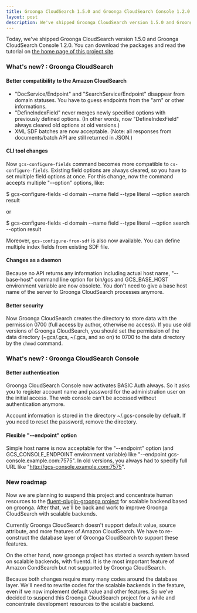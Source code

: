 ```yaml
---
title: Groonga CloudSearch 1.5.0 and Groonga CloudSearch Console 1.2.0 is out, and new roadmap
layout: post
description: We've shipped Groonga CloudSearch version 1.5.0 and Groonga CloudSearch Console 1.2.0. New features come with the release, and there is our new roadmap.
---
```


Today, we've shipped Groonga CloudSearch version 1.5.0 and Groonga CloudSearch
Console 1.2.0. You can download the packages and read the tutorial on
[the home page of this project site](/).

### What's new? : Groonga CloudSearch

#### Better compatibility to the Amazon CloudSearch

 * "DocService/Endpoint" and "SearchService/Endpoint" disappear from domain
   statuses. You have to guess endpoints from the "arn" or other informations.
 * "DefineIndexField" never merges newly specified options with previously
   defined options. (In other words, now "DefineIndexField" always cleared old
   options at old versions.)
 * XML SDF batches are now acceptable. (Note: all responses from documents/batch
   API are still returned in JSON.)

#### CLI tool changes

Now `gcs-configure-fields` command becomes more compatible to `cs-configure-fields`.
Existing field options are always cleared, so you have to set multiple field
options at once. For this change, now the command accepts multiple "--option"
options, like:

   $ gcs-configure-fields -d domain --name field --type literal --option search result

or

   $ gcs-configure-fields -d domain --name field --type literal --option search --option result

Moreover, `gcs-configure-from-sdf` is also now available. You can define multiple
index fields from existing SDF file.

#### Changes as a daemon

Because no API returns any information including actual host name, "--base-host"
command line option for bin/gcs and GCS_BASE_HOST environment variable are now
obsolete. You don't need to give a base host name of the server to Groonga
CloudSearch processes anymore.

#### Better security

Now Groonga CloudSearch creates the directory to store data with the permission
0700 (full access by author, otherwise no access). If you use old versions of
Groonga CloudSearch, you should set the permission of the data directory
(~gcs/.gcs, ~/.gcs, and so on) to 0700 to the data directory
by the `chmod` command.

### What's new? : Groonga CloudSearch Console

#### Better authentication

Groonga CloudSearch Console now activates BASIC Auth always. So it asks you to
register account name and password for the administration user on the initial
access. The web console can't be accessed without authentication anymore.

Account information is stored in the directory ~/.gcs-console by defualt. If
you need to reset the password, remove the directory.

#### Flexible "--endpoint" option

Simple host name is now acceptable for the "--endpoint" option (and
GCS_CONSOLE_ENDPOINT environment variable) like "--endpoint gcs-console.example.com:7575".
In old versions, you always had to specify full URL like "http://gcs-console.example.com:7575".

### New roadmap

Now we are planning to suspend this project and concentrate human resources to the
[fluent-plugin-groonga project](http://b.hatena.ne.jp/entry/s/github.com/groonga/fluent-plugin-groonga)
for scalable backend based on groonga. After that, we'll be back and work to
improve Groonga CloudSearch with scalable backends.

Currently Groonga CloudSearch doesn't support default value, source attribute,
and more features of Amazon CloudSearch. We have to re-construct the database
layer of Groonga CloudSearch to support these features.

On the other hand, now groonga project has started a search system based on
scalable backends, with fluentd. It is the most important feature of Amazon
CondSearch but not supported by Groonga CloudSearch.

Because both changes require many many codes around the database layer. We'll
need to rewrite codes for the scalable backends in the feature, even if we now
implement default value and other features. So we've decided to suspend
this Groonga CloudSearch project for a while and concentrate development
resources to the scalable backend.
